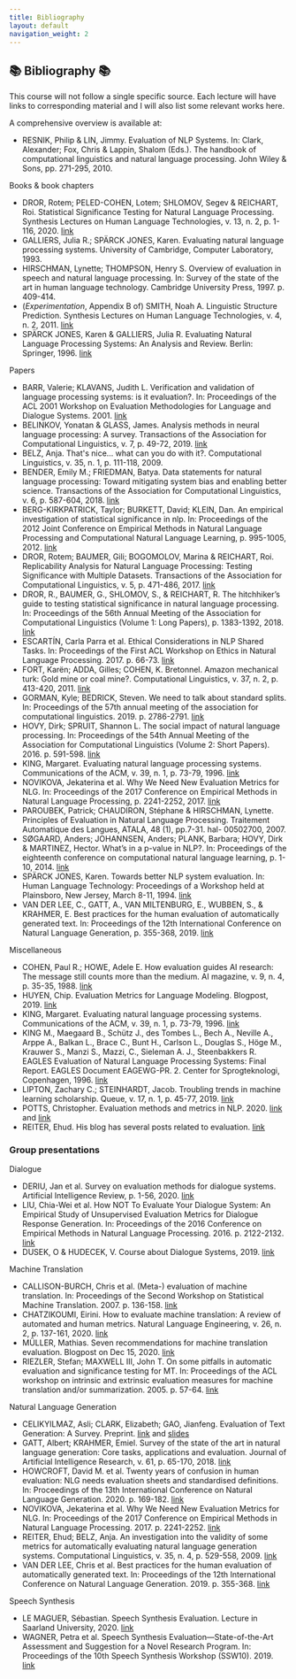 ```yaml
---
title: Bibliography
layout: default
navigation_weight: 2
---
```

## :books: Bibliography :books:

This course will not follow a single specific source. Each lecture will have links to corresponding material and I will also list some relevant works here.

A comprehensive overview is available at:

* RESNIK, Philip & LIN, Jimmy. Evaluation of NLP Systems. In: Clark, Alexander; Fox, Chris & Lappin, Shalom (Eds.). The handbook of computational linguistics and natural language processing. John Wiley & Sons, pp. 271-295, 2010.

Books & book chapters

* DROR, Rotem; PELED-COHEN, Lotem; SHLOMOV, Segev & REICHART, Roi. Statistical Significance Testing for Natural Language Processing. Synthesis Lectures on Human Language Technologies, v. 13, n. 2, p. 1-116, 2020. [link](https://www.morganclaypool.com/doi/abs/10.2200/S00994ED1V01Y202002HLT045?casa_token=sFwy5BwuTSYAAAAA:wfzPR418bHmo7Pt_T1LEzL2SSVI648i2MIFGFEwNK1NKglsjq8cOYMRfHmPCk8Qo0EsW4pi9vvij)
* GALLIERS, Julia R.; SPÄRCK JONES, Karen. Evaluating natural language processing systems. University of Cambridge, Computer Laboratory, 1993.
* HIRSCHMAN, Lynette; THOMPSON, Henry S. Overview of evaluation in speech and natural language processing. In: Survey of the state of the art in human language technology. Cambridge University Press, 1997. p. 409-414.
* (*Experimentation*, Appendix B of) SMITH, Noah A. Linguistic Structure Prediction. Synthesis Lectures on Human Language Technologies, v. 4, n. 2, 2011. 
[link](https://doi.org/10.2200/S00361ED1V01Y201105HLT013) 
* SPÄRCK JONES, Karen & GALLIERS, Julia R. Evaluating Natural Language Processing Systems: An Analysis and Review. Berlin: Springer, 1996. [link](https://opac.ub.uni-potsdam.de/DB=1/SET=3/TTL=2/SHW?FRST=1)


Papers

* BARR, Valerie; KLAVANS, Judith L. Verification and validation of language processing systems: is it evaluation?. In: Proceedings of the ACL 2001 Workshop on Evaluation Methodologies for Language and Dialogue Systems. 2001. [link](https://www.aclweb.org/anthology/W01-0906.pdf)
* BELINKOV, Yonatan & GLASS, James. Analysis methods in neural language processing: A survey. Transactions of the Association for Computational Linguistics, v. 7, p. 49-72, 2019. [link](https://www.aclweb.org/anthology/Q19-1004.pdf)
* BELZ, Anja. That's nice… what can you do with it?. Computational Linguistics, v. 35, n. 1, p. 111-118, 2009.
* BENDER, Emily M.; FRIEDMAN, Batya. Data statements for natural language processing: Toward mitigating system bias and enabling better science. Transactions of the Association for Computational Linguistics, v. 6, p. 587-604, 2018. [link](https://www.mitpressjournals.org/doi/pdfplus/10.1162/tacl_a_00041)
* BERG-KIRKPATRICK, Taylor; BURKETT, David; KLEIN, Dan. An empirical investigation of statistical significance in nlp. In: Proceedings of the 2012 Joint Conference on Empirical Methods in Natural Language Processing and Computational Natural Language Learning, p. 995-1005, 2012. [link](https://www.aclweb.org/anthology/D12-1091.pdf)
* DROR, Rotem; BAUMER, Gili; BOGOMOLOV, Marina & REICHART, Roi. Replicability Analysis for Natural Language Processing: Testing Significance with Multiple Datasets. Transactions of the Association for Computational Linguistics, v. 5, p. 471-486, 2017. [link](https://www.aclweb.org/anthology/Q17-1033.pdf)
* DROR, R., BAUMER, G., SHLOMOV, S., & REICHART, R. The hitchhiker’s guide to testing statistical significance in natural language processing. In: Proceedings of the 56th Annual Meeting of the Association for Computational Linguistics (Volume 1: Long Papers), p. 1383-1392, 2018. [link](https://www.aclweb.org/anthology/P18-1128/)
* ESCARTÍN, Carla Parra et al. Ethical Considerations in NLP Shared Tasks. In: Proceedings of the First ACL Workshop on Ethics in Natural Language Processing. 2017. p. 66-73. [link](https://www.aclweb.org/anthology/W17-1608.pdf)
* FORT, Karën; ADDA, Gilles; COHEN, K. Bretonnel. Amazon mechanical turk: Gold mine or coal mine?. Computational Linguistics, v. 37, n. 2, p. 413-420, 2011. [link](https://www.mitpressjournals.org/doi/pdf/10.1162/COLI_a_00057)
* GORMAN, Kyle; BEDRICK, Steven. We need to talk about standard splits. In: Proceedings of the 57th annual meeting of the association for computational linguistics. 2019. p. 2786-2791. [link](https://www.aclweb.org/anthology/P19-1267.pdf)
* HOVY, Dirk; SPRUIT, Shannon L. The social impact of natural language processing. In: Proceedings of the 54th Annual Meeting of the Association for Computational Linguistics (Volume 2: Short Papers). 2016. p. 591-598. [link](https://www.aclweb.org/anthology/P16-2096.pdf)
* KING, Margaret. Evaluating natural language processing systems. Communications of the ACM, v. 39, n. 1, p. 73-79, 1996. [link](https://dl.acm.org/doi/abs/10.1145/234173.234208?casa_token=CwCV7waCKFIAAAAA:xhvxEl6RDm57vO0Oq9kqhCFWbAGz5yrdi0d9RlLnb-sRM8l4fEMaJhPcuXfkd0ps5yREAxvQDHrt)
* NOVIKOVA, Jekaterina et al. Why We Need New Evaluation Metrics for NLG. In: Proceedings of the 2017 Conference on Empirical Methods in Natural Language Processing, p. 2241-2252, 2017. [link](https://www.aclweb.org/anthology/D17-1238/)
* PAROUBEK, Patrick; CHAUDIRON, Stéphane & HIRSCHMAN, Lynette. Principles of Evaluation in Natural Language Processing. Traitement Automatique des Langues, ATALA, 48 (1), pp.7-31. hal- 00502700, 2007.
* SØGAARD, Anders; JOHANNSEN, Anders; PLANK, Barbara; HOVY, Dirk & MARTINEZ, Hector. What’s in a p-value in NLP?. In: Proceedings of the eighteenth conference on computational natural language learning, p. 1-10, 2014. [link](https://www.aclweb.org/anthology/W14-1601.pdf)
* SPÄRCK JONES, Karen. Towards better NLP system evaluation. In: Human Language Technology: Proceedings of a Workshop held at Plainsboro, New Jersey, March 8-11, 1994. [link](https://www.aclweb.org/anthology/H94-1018.pdf)
* VAN DER LEE, C., GATT, A., VAN MILTENBURG, E., WUBBEN, S., & KRAHMER, E.  Best practices for the human evaluation of automatically generated text. In: Proceedings of the 12th International Conference on Natural Language Generation, p. 355-368, 2019. [link](https://www.aclweb.org/anthology/W19-8643.pdf)


Miscellaneous

* COHEN, Paul R.; HOWE, Adele E. How evaluation guides AI research: The message still counts more than the medium. AI magazine, v. 9, n. 4, p. 35-35, 1988. [link](https://doi.org/10.1609/aimag.v9i4.952)
* HUYEN, Chip. Evaluation Metrics for Language Modeling. Blogpost, 2019. [link](https://thegradient.pub/understanding-evaluation-metrics-for-language-models/)
* KING, Margaret. Evaluating natural language processing systems. Communications of the ACM, v. 39, n. 1, p. 73-79, 1996. [link](https://dl.acm.org/doi/abs/10.1145/234173.234208?casa_token=8KZTFYtxcXoAAAAA:x71qSj6riN8FnypzsDWZ3n8qIV8b0C5H14ToxWdQlLAYMqbWytVdAxmELv0QhyvuYfgCFFHhcYK_)
* KING M., Maegaard B., Schütz J., des Tombes L., Bech A., Neville A., Arppe A., Balkan L., Brace C., Bunt H., Carlson L., Douglas S., Höge M., Krauwer S., Manzi S., Mazzi, C., Sieleman A. J., Steenbakkers R. EAGLES Evaluation of Natural Language Processing Systems: Final Report. EAGLES Document EAGEWG-PR. 2. Center for Sprogteknologi, Copenhagen, 1996. [link](https://www.issco.unige.ch/en/research/projects/ewg96/node1.html)
* LIPTON, Zachary C.; STEINHARDT, Jacob. Troubling trends in machine learning scholarship. Queue, v. 17, n. 1, p. 45-77, 2019. [link](https://queue.acm.org/detail.cfm?id=3328534)
* POTTS, Christopher. Evaluation methods and metrics in NLP. 2020. [link](https://nbviewer.jupyter.org/github/cgpotts/cs224u/blob/master/evaluation_methods.ipynb) and [link](https://nbviewer.jupyter.org/github/cgpotts/cs224u/blob/master/evaluation_metrics.ipynb)
* REITER, Ehud. His blog has several posts related to evaluation. [link](https://ehudreiter.com/)


### Group presentations

Dialogue

* DERIU, Jan et al. Survey on evaluation methods for dialogue systems. Artificial Intelligence Review, p. 1-56, 2020. [link](https://link.springer.com/article/10.1007/s10462-020-09866-x)
* LIU, Chia-Wei et al. How NOT To Evaluate Your Dialogue System: An Empirical Study of Unsupervised Evaluation Metrics for Dialogue Response Generation. In: Proceedings of the 2016 Conference on Empirical Methods in Natural Language Processing. 2016. p. 2122-2132. [link](https://www.aclweb.org/anthology/D16-1230.pdf)
* DUSEK, O \& HUDECEK, V. Course about Dialogue Systems, 2019. [link](http://ufal.mff.cuni.cz/courses/npfl123)

Machine Translation

* CALLISON-BURCH, Chris et al. (Meta-) evaluation of machine translation. In: Proceedings of the Second Workshop on Statistical Machine Translation. 2007. p. 136-158. [link](https://www.aclweb.org/anthology/W07-0718.pdf)
* CHATZIKOUMI, Eirini. How to evaluate machine translation: A review of automated and human metrics. Natural Language Engineering, v. 26, n. 2, p. 137-161, 2020. [link](https://www.cambridge.org/core/journals/natural-language-engineering/article/how-to-evaluate-machine-translation-a-review-of-automated-and-human-metrics/1005E82E4A0D7AD6F0FACA2F00083997)
* MÜLLER, Mathias. Seven recommendations for machine translation evaluation. Blogpost on Dec 15, 2020. [link](https://bricksdont.github.io/posts/2020/12/seven-recommendations-for-mt-evaluation/?utm_campaign=NLP%20News&utm_medium=email&utm_source=Revue%20newsletter)
* RIEZLER, Stefan; MAXWELL III, John T. On some pitfalls in automatic evaluation and significance testing for MT. In: Proceedings of the ACL workshop on intrinsic and extrinsic evaluation measures for machine translation and/or summarization. 2005. p. 57-64. [link](https://www.aclweb.org/anthology/W05-0908.pdf)

Natural Language Generation

* CELIKYILMAZ, Asli; CLARK, Elizabeth; GAO, Jianfeng. Evaluation of Text Generation: A Survey. Preprint.  [link](https://arxiv.org/pdf/2006.14799.pdf) and [slides](https://nlg-world.github.io/Part-IV-Evaluation.pdf)
* GATT, Albert; KRAHMER, Emiel. Survey of the state of the art in natural language generation: Core tasks, applications and evaluation. Journal of Artificial Intelligence Research, v. 61, p. 65-170, 2018. [link](https://www.jair.org/index.php/jair/article/view/11173)
* HOWCROFT, David M. et al. Twenty years of confusion in human evaluation: NLG needs evaluation sheets and standardised definitions. In: Proceedings of the 13th International Conference on Natural Language Generation. 2020. p. 169-182. [link](https://www.aclweb.org/anthology/2020.inlg-1.23/)
* NOVIKOVA, Jekaterina et al. Why We Need New Evaluation Metrics for NLG. In: Proceedings of the 2017 Conference on Empirical Methods in Natural Language Processing. 2017. p. 2241-2252. [link](https://www.aclweb.org/anthology/D17-1238.pdf)
* REITER, Ehud; BELZ, Anja. An investigation into the validity of some metrics for automatically evaluating natural language generation systems. Computational Linguistics, v. 35, n. 4, p. 529-558, 2009. [link](https://www.mitpressjournals.org/doi/abs/10.1162/coli.2009.35.4.35405)
* VAN DER LEE, Chris et al. Best practices for the human evaluation of automatically generated text. In: Proceedings of the 12th International Conference on Natural Language Generation. 2019. p. 355-368. [link](https://www.aclweb.org/anthology/W19-8643.pdf)


Speech Synthesis

* LE MAGUER, Sébastian. Speech Synthesis Evaluation. Lecture in Saarland University, 2020. [link](http://www.coli.uni-saarland.de/courses/sprachsynthese/2020_SS/slides/SLM_tts_evaluation.pdf)
* WAGNER, Petra et al. Speech Synthesis Evaluation—State-of-the-Art Assessment and Suggestion for a Novel Research Program. In: Proceedings of the 10th Speech Synthesis Workshop (SSW10). 2019. [link](https://www.isca-speech.org/archive/SSW_2019/pdfs/SSW10_O_3-2.pdf)
